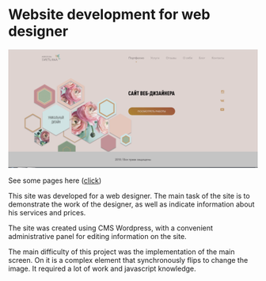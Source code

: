 # Website development for web designer

![](1.gif)

See some pages here (<a href="https://valeravilks.github.io/site-for-web-designer/dist/index.html" target="_blank">click</a>)

This site was developed for a web designer. The main task of the site is to demonstrate the work of the designer, as well as indicate information about his services and prices.

The site was created using CMS Wordpress, with a convenient administrative panel for editing information on the site.

The main difficulty of this project was the implementation of the main screen. On it is a complex element that synchronously flips to change the image. It required a lot of work and javascript knowledge.


